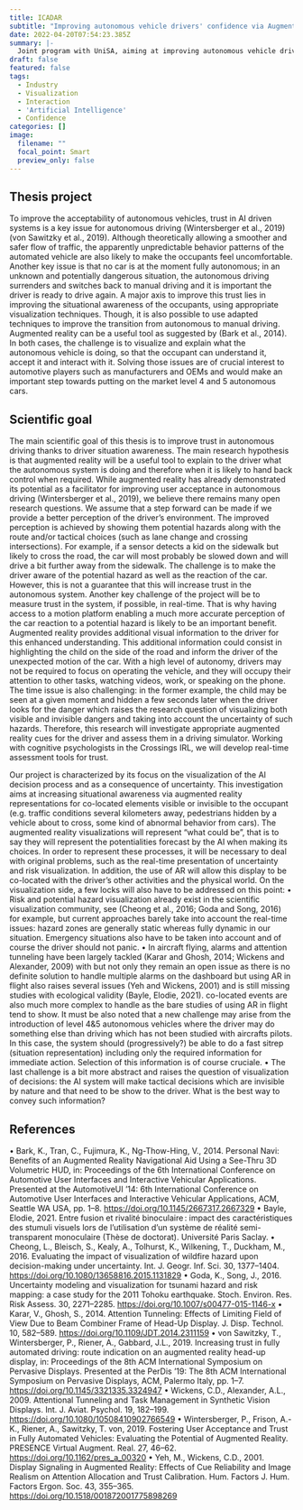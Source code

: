 ```yaml
---
title: ICADAR
subtitle: "Improving autonomous vehicle drivers' confidence via Augmented Reality visualization of artificial intelligence decision-making context"
date: 2022-04-20T07:54:23.385Z
summary: |-
  Joint program with UniSA, aiming at improving autonomous vehicle drivers' confidence via Augmented Reality visualization of artificial intelligence decision-making context.
draft: false
featured: false
tags:
  - Industry
  - Visualization
  - Interaction
  - 'Artificial Intelligence'
  - Confidence
categories: []
image:
  filename: ""
  focal_point: Smart
  preview_only: false
---
```

## Thesis project
To improve the acceptability of autonomous vehicles, trust in AI driven systems is a key issue for autonomous driving (Wintersberger et al., 2019) (von Sawitzky et al., 2019). Although theoretically allowing a smoother and safer flow of traffic, the apparently unpredictable behavior patterns of the automated vehicle are also likely to make the occupants feel uncomfortable. Another key issue is that no car is at the moment fully autonomous; in an unknown and potentially dangerous situation, the autonomous driving surrenders and switches back to manual driving and it is important the driver is ready to drive again.
A major axis to improve this trust lies in improving the situational awareness of the occupants, using appropriate visualization techniques. Though, it is also possible to use adapted techniques to improve the transition from autonomous to manual driving. Augmented reality can be a useful tool as suggested by (Bark et al., 2014).
In both cases, the challenge is to visualize and explain what the autonomous vehicle is doing, so that the occupant can understand it, accept it and interact with it.
Solving those issues are of crucial interest to automotive players such as manufacturers and OEMs and would make an important step towards putting on the market level 4 and 5 autonomous cars.

## Scientific goal
The main scientific goal of this thesis is to improve trust in autonomous driving thanks to driver situation awareness. The main research hypothesis is that augmented reality will be a useful tool to explain to the driver what the autonomous system is doing and therefore when it is likely to hand back control when required. While augmented reality has already demonstrated its potential as a facilitator for improving user acceptance in autonomous driving (Wintersberger et al., 2019), we believe there remains many open research questions. 
We assume that a step forward can be made if we provide a better perception of the driver’s environment.  The improved perception is achieved by showing them potential hazards along with the route and/or tactical choices (such as lane change and crossing intersections). For example, if a sensor detects a kid on the sidewalk but likely to cross the road, the car will most probably be slowed down and will drive a bit further away from the sidewalk. The challenge is to make the driver aware of the potential hazard as well as the reaction of the car. However, this is not a guarantee that this will increase trust in the autonomous system. Another key challenge of the project will be to measure trust in the system, if possible, in real-time. That is why having access to a motion platform enabling a much more accurate perception of the car reaction to a potential hazard is likely to be an important benefit. 
Augmented reality provides additional visual information to the driver for this enhanced understanding. This additional information could consist in highlighting the child on the side of the road and inform the driver of the unexpected motion of the car. With a high level of autonomy, drivers may not be required to focus on operating the vehicle, and they will occupy their attention to other tasks, watching videos, work, or speaking on the phone.  The time issue is also challenging: in the former example, the child may be seen at a given moment and hidden a few seconds later when the driver looks for the danger which raises the research question of visualizing both visible and invisible dangers and taking into account the uncertainty of such hazards. Therefore, this research will investigate appropriate augmented reality cues for the driver and assess them in a driving simulator.  Working with cognitive psychologists in the Crossings IRL, we will develop real-time assessment tools for trust.

Our project is characterized by its focus on the visualization of the AI decision process and as a consequence of uncertainty. This investigation aims at increasing situational awareness via augmented reality representations for co-located elements visible or invisible to the occupant (e.g. traffic conditions several kilometers away, pedestrians hidden by a vehicle about to cross, some kind of abnormal behavior from cars). The augmented reality visualizations will represent “what could be”, that is to say they will represent the potentialities forecast by the AI when making its choices. In order to represent these processes, it will be necessary to deal with original problems, such as the real-time presentation of uncertainty and risk visualization. In addition, the use of AR will allow this display to be co-located with the driver’s other activities and the physical world. On the visualization side, a few locks will also have to be addressed on this point:
•	Risk and potential hazard visualization already exist in the scientific visualization community, see (Cheong et al., 2016; Goda and Song, 2016) for example, but current approaches barely take into account the real-time issues: hazard zones are generally static whereas fully dynamic in our situation. Emergency situations also have to be taken into account and of course the driver should not panic.
•	In aircraft flying, alarms and attention tunneling have been largely tackled (Karar and Ghosh, 2014; Wickens and Alexander, 2009) with but not only they remain an open issue as there is no definite solution to handle multiple alarms on the dashboard but using AR in flight also raises several issues (Yeh and Wickens, 2001) and is still missing studies with ecological validity (Bayle, Elodie, 2021). co-located events are also much more complex to handle as the bare studies of using AR in flight tend to show. It must be also noted that a new challenge may arise from the introduction of level 4&5 autonomous vehicles where the driver may do something else than driving which has not been studied with aircrafts pilots. In this case, the system should (progressively?) be able to do a fast sitrep (situation representation) including only the required information for immediate action. Selection of this information is of course cruciale.
•	The last challenge is a bit more abstract and raises the question of visualization of decisions: the AI system will make tactical decisions which are invisible by nature and that need to be show to the driver. What is the best way to convey such information?

## References

•	Bark, K., Tran, C., Fujimura, K., Ng-Thow-Hing, V., 2014. Personal Navi: Benefits of an Augmented Reality Navigational Aid Using a See-Thru 3D Volumetric HUD, in: Proceedings of the 6th International Conference on Automotive User Interfaces and Interactive Vehicular Applications. Presented at the AutomotiveUI ’14: 6th International Conference on Automotive User Interfaces and Interactive Vehicular Applications, ACM, Seattle WA USA, pp. 1–8. https://doi.org/10.1145/2667317.2667329
•	Bayle, Elodie, 2021. Entre fusion et rivalité binoculaire : impact des caractéristiques des stumuli visuels lors de l’utilisation d’un système de réalité semi-transparent monoculaire (Thèse de doctorat). Université Paris Saclay.
•	Cheong, L., Bleisch, S., Kealy, A., Tolhurst, K., Wilkening, T., Duckham, M., 2016. Evaluating the impact of visualization of wildfire hazard upon decision-making under uncertainty. Int. J. Geogr. Inf. Sci. 30, 1377–1404. https://doi.org/10.1080/13658816.2015.1131829
•	Goda, K., Song, J., 2016. Uncertainty modeling and visualization for tsunami hazard and risk mapping: a case study for the 2011 Tohoku earthquake. Stoch. Environ. Res. Risk Assess. 30, 2271–2285. https://doi.org/10.1007/s00477-015-1146-x
•	Karar, V., Ghosh, S., 2014. Attention Tunneling: Effects of Limiting Field of View Due to Beam Combiner Frame of Head-Up Display. J. Disp. Technol. 10, 582–589. https://doi.org/10.1109/JDT.2014.2311159
•	von Sawitzky, T., Wintersberger, P., Riener, A., Gabbard, J.L., 2019. Increasing trust in fully automated driving: route indication on an augmented reality head-up display, in: Proceedings of the 8th ACM International Symposium on Pervasive Displays. Presented at the PerDis ’19: The 8th ACM International Symposium on Pervasive Displays, ACM, Palermo Italy, pp. 1–7. https://doi.org/10.1145/3321335.3324947
•	Wickens, C.D., Alexander, A.L., 2009. Attentional Tunneling and Task Management in Synthetic Vision Displays. Int. J. Aviat. Psychol. 19, 182–199. https://doi.org/10.1080/10508410902766549
•	Wintersberger, P., Frison, A.-K., Riener, A., Sawitzky, T. von, 2019. Fostering User Acceptance and Trust in Fully Automated Vehicles: Evaluating the Potential of Augmented Reality. PRESENCE Virtual Augment. Real. 27, 46–62. https://doi.org/10.1162/pres_a_00320
•	Yeh, M., Wickens, C.D., 2001. Display Signaling in Augmented Reality: Effects of Cue Reliability and Image Realism on Attention Allocation and Trust Calibration. Hum. Factors J. Hum. Factors Ergon. Soc. 43, 355–365. https://doi.org/10.1518/001872001775898269

